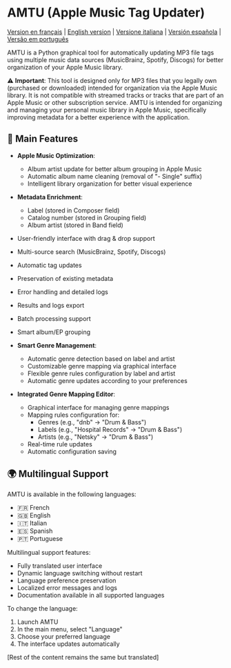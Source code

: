# AMTU (Apple Music Tag Updater)

[Version en français](README.md) | [English version](README.en.md) | [Versione italiana](README.it.md) | [Versión española](README.es.md) | [Versão em português](README.pt.md)

AMTU is a Python graphical tool for automatically updating MP3 file tags using multiple music data sources (MusicBrainz, Spotify, Discogs) for better organization of your Apple Music library.

⚠️ **Important**: This tool is designed only for MP3 files that you legally own (purchased or downloaded) intended for organization via the Apple Music library. It is not compatible with streamed tracks or tracks that are part of an Apple Music or other subscription service. AMTU is intended for organizing and managing your personal music library in Apple Music, specifically improving metadata for a better experience with the application.

## 🌟 Main Features

- **Apple Music Optimization**:
  - Album artist update for better album grouping in Apple Music
  - Automatic album name cleaning (removal of "- Single" suffix)
  - Intelligent library organization for better visual experience

- **Metadata Enrichment**:
  - Label (stored in Composer field)
  - Catalog number (stored in Grouping field)
  - Album artist (stored in Band field)

- User-friendly interface with drag & drop support
- Multi-source search (MusicBrainz, Spotify, Discogs)
- Automatic tag updates
- Preservation of existing metadata
- Error handling and detailed logs
- Results and logs export
- Batch processing support
- Smart album/EP grouping

- **Smart Genre Management**:
  - Automatic genre detection based on label and artist
  - Customizable genre mapping via graphical interface
  - Flexible genre rules configuration by label and artist
  - Automatic genre updates according to your preferences

- **Integrated Genre Mapping Editor**:
  - Graphical interface for managing genre mappings
  - Mapping rules configuration for:
    - Genres (e.g., "dnb" → "Drum & Bass")
    - Labels (e.g., "Hospital Records" → "Drum & Bass")
    - Artists (e.g., "Netsky" → "Drum & Bass")
  - Real-time rule updates
  - Automatic configuration saving

## 🌍 Multilingual Support

AMTU is available in the following languages:
- 🇫🇷 French
- 🇬🇧 English
- 🇮🇹 Italian
- 🇪🇸 Spanish
- 🇵🇹 Portuguese

Multilingual support features:
- Fully translated user interface
- Dynamic language switching without restart
- Language preference preservation
- Localized error messages and logs
- Documentation available in all supported languages

To change the language:
1. Launch AMTU
2. In the main menu, select "Language"
3. Choose your preferred language
4. The interface updates automatically

[Rest of the content remains the same but translated]